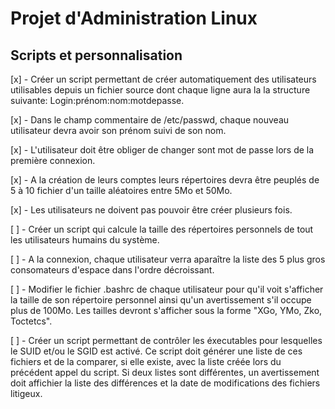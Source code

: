 # Projet d'Administration Linux
## Scripts et personnalisation

[x] - Créer un script permettant de créer automatiquement des utilisateurs utilisables depuis un fichier source dont chaque ligne aura la la structure suivante: Login:prénom:nom:motdepasse.

[x] - Dans le champ commentaire de /etc/passwd, chaque nouveau utilisateur devra avoir son prénom suivi de son nom.

[x] - L'utilisateur doit être obliger de changer sont mot de passe lors de la première connexion.

[x] - A la création de leurs comptes leurs répertoires devra être peuplés de 5 à 10 fichier d'un taille aléatoires entre 5Mo et 50Mo.

[x] - Les utilisateurs ne doivent pas pouvoir être créer plusieurs fois.

[ ] - Créer un script qui calcule la taille des répertoires personnels de tout les utilisateurs humains du système.

[ ] - A la connexion, chaque utilisateur verra aparaître la liste des 5 plus gros consomateurs d'espace dans l'ordre décroissant.

[ ] - Modifier le fichier .bashrc de chaque utilisateur pour qu'il voit s'afficher la taille de son répertoire personnel ainsi qu'un avertissement s'il occupe plus de 100Mo. Les tailles devront s'afficher sous la forme "XGo, YMo, Zko, Toctetcs".

[ ] - Créer un script permettant de contrôler les éxecutables pour lesquelles le SUID et/ou le SGID est activé. Ce script doit générer une liste de ces fichiers et de la comparer, si elle existe, avec la liste créée lors du précédent appel du script. Si deux listes sont différentes, un avertissement doit affichier la liste des différences et la date de modifications des fichiers litigeux.